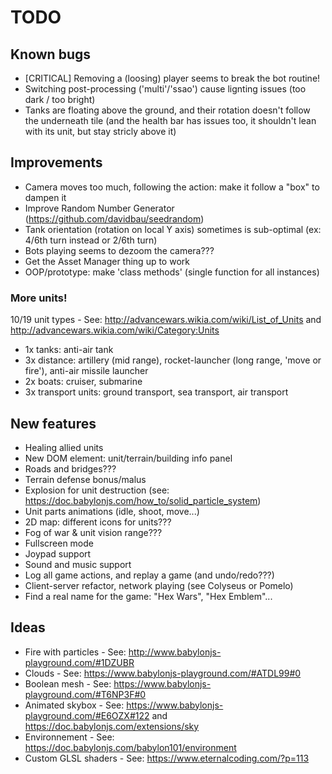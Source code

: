 # TODO

## Known bugs

* [CRITICAL] Removing a (loosing) player seems to break the bot routine!
* Switching post-processing ('multi'/'ssao') cause lignting issues (too dark / too bright)
* Tanks are floating above the ground, and their rotation doesn't follow the underneath tile (and the health bar has issues too, it shouldn't lean with its unit, but stay stricly above it)

## Improvements

* Camera moves too much, following the action: make it follow a "box" to dampen it
* Improve Random Number Generator (https://github.com/davidbau/seedrandom)
* Tank orientation (rotation on local Y axis) sometimes is sub-optimal (ex: 4/6th turn instead or 2/6th turn)
* Bots playing seems to dezoom the camera???
* Get the Asset Manager thing up to work
* OOP/prototype: make 'class methods' (single function for all instances)

### More units!

10/19 unit types - See: http://advancewars.wikia.com/wiki/List_of_Units and http://advancewars.wikia.com/wiki/Category:Units

* 1x tanks: anti-air tank
* 3x distance: artillery (mid range), rocket-launcher (long range, 'move or fire'), anti-air missile launcher
* 2x boats: cruiser, submarine
* 3x transport units: ground transport, sea transport, air transport

## New features

* Healing allied units
* New DOM element: unit/terrain/building info panel
* Roads and bridges???
* Terrain defense bonus/malus
* Explosion for unit destruction (see: https://doc.babylonjs.com/how_to/solid_particle_system)
* Unit parts animations (idle, shoot, move...)
* 2D map: different icons for units???
* Fog of war & unit vision range???
* Fullscreen mode
* Joypad support
* Sound and music support
* Log all game actions, and replay a game (and undo/redo???)
* Client-server refactor, network playing (see Colyseus or Pomelo)
* Find a real name for the game: "Hex Wars", "Hex Emblem"...

## Ideas

* Fire with particles - See: http://www.babylonjs-playground.com/#1DZUBR
* Clouds - See: https://www.babylonjs-playground.com/#ATDL99#0
* Boolean mesh - See: https://www.babylonjs-playground.com/#T6NP3F#0
* Animated skybox - See: https://www.babylonjs-playground.com/#E6OZX#122 and https://doc.babylonjs.com/extensions/sky
* Environnement - See: https://doc.babylonjs.com/babylon101/environment
* Custom GLSL shaders - See: https://www.eternalcoding.com/?p=113

